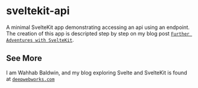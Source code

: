 # sveltekit-api

A minimal SvelteKit app demonstrating accessing an
api using an endpoint.
The creation of this app is descripted step by step
on my blog post [`Further Adventures with SvelteKit`](https://svelte.deepwebworks.com/blog/kit2).

## See More

I am Wahhab Baldwin, and my blog exploring Svelte and
SvelteKit is found at [`deepwebworks.com`](https://svelte.deepwebworks.com/)
